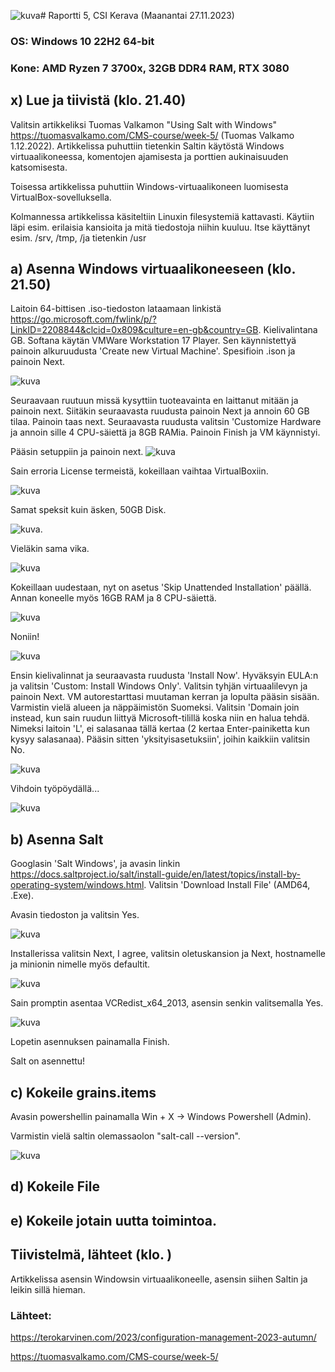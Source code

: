 ![kuva](https://github.com/laurijuusti/Palvelinten-hallinta/assets/122888655/2ad4108a-5165-424e-a7b3-2b5b37cd1a78)# Raportti 5, CSI Kerava (Maanantai 27.11.2023)

### OS: Windows 10 22H2 64-bit
### Kone: AMD Ryzen 7 3700x, 32GB DDR4 RAM, RTX 3080

## x) Lue ja tiivistä (klo. 21.40)

 Valitsin artikkeliksi Tuomas Valkamon "Using Salt with Windows" https://tuomasvalkamo.com/CMS-course/week-5/ (Tuomas Valkamo 1.12.2022). Artikkelissa puhuttiin tietenkin Saltin käytöstä Windows virtuaalikoneessa, komentojen ajamisesta ja porttien aukinaisuuden katsomisesta. 

Toisessa artikkelissa puhuttiin Windows-virtuaalikoneen luomisesta VirtualBox-sovelluksella. 

Kolmannessa artikkelissa käsiteltiin Linuxin filesystemiä kattavasti. Käytiin läpi esim. erilaisia kansioita ja mitä tiedostoja niihin kuuluu. Itse käyttänyt esim. /srv, /tmp, /ja tietenkin /usr

## a) Asenna Windows virtuaalikoneeseen (klo. 21.50)

Laitoin 64-bittisen .iso-tiedoston lataamaan linkistä https://go.microsoft.com/fwlink/p/?LinkID=2208844&clcid=0x809&culture=en-gb&country=GB. Kielivalintana GB. Softana käytän VMWare Workstation 17 Player. Sen käynnistettyä painoin alkuruudusta 'Create new Virtual Machine'. Spesifioin .ison ja painoin Next.  

![kuva](https://github.com/laurijuusti/Palvelinten-hallinta/assets/122888655/4eecce6d-2157-4987-a4a3-275bfcb495de)

Seuraavaan ruutuun missä kysyttiin tuoteavainta en laittanut mitään ja painoin next. Siitäkin seuraavasta ruudusta painoin Next ja annoin 60 GB tilaa. Painoin taas next. Seuraavasta ruudusta valitsin 'Customize Hardware ja annoin sille 4 CPU-säiettä ja 8GB RAMia. Painoin Finish ja VM käynnistyi. 

Pääsin setuppiin ja painoin next. ![kuva](https://github.com/laurijuusti/Palvelinten-hallinta/assets/122888655/74f69acd-0888-4807-b99f-67407e53c068)

Sain erroria License termeistä, kokeillaan vaihtaa VirtualBoxiin. 

![kuva](https://github.com/laurijuusti/Palvelinten-hallinta/assets/122888655/e59cc162-5851-472c-996b-19ec72ad710f)

Samat speksit kuin äsken, 50GB Disk. 

![kuva](https://github.com/laurijuusti/Palvelinten-hallinta/assets/122888655/efb95b3a-54a7-45b0-8f05-ea7cf3749a9f). 

Vieläkin sama vika. 

![kuva](https://github.com/laurijuusti/Palvelinten-hallinta/assets/122888655/1bf026c2-f0dd-4c8c-9340-b22e6f0cab1b)

Kokeillaan uudestaan, nyt on asetus 'Skip Unattended Installation' päällä. Annan koneelle myös 16GB RAM ja 8 CPU-säiettä.

![kuva](https://github.com/laurijuusti/Palvelinten-hallinta/assets/122888655/ba2bdb3f-e20f-41a0-aec1-a7e7ff5845d7)

Noniin! 

![kuva](https://github.com/laurijuusti/Palvelinten-hallinta/assets/122888655/037e5f68-f7d4-4a24-8d92-97071d441257) 

Ensin kielivalinnat ja seuraavasta ruudusta 'Install Now'. Hyväksyin EULA:n ja valitsin 'Custom: Install Windows Only'. Valitsin tyhjän virtuaalilevyn ja painoin Next. VM autorestarttasi muutaman kerran ja lopulta pääsin sisään. Varmistin vielä alueen ja näppäimistön Suomeksi. Valitsin 'Domain join instead, kun sain ruudun liittyä Microsoft-tilillä koska niin en halua tehdä. Nimeksi laitoin 'L', ei salasanaa tällä kertaa (2 kertaa Enter-painiketta kun kysyy salasanaa). Pääsin sitten 'yksityisasetuksiin', joihin kaikkiin valitsin No. 

![kuva](https://github.com/laurijuusti/Palvelinten-hallinta/assets/122888655/52156295-c2bd-48a4-b88e-029591091cf0)

Vihdoin työpöydällä...

![kuva](https://github.com/laurijuusti/Palvelinten-hallinta/assets/122888655/c965aa63-9577-433b-a761-d72f5367083e)


## b) Asenna Salt

Googlasin 'Salt Windows', ja avasin linkin https://docs.saltproject.io/salt/install-guide/en/latest/topics/install-by-operating-system/windows.html. Valitsin 'Download Install File' (AMD64, .Exe).

Avasin tiedoston ja valitsin Yes.

![kuva](https://github.com/laurijuusti/Palvelinten-hallinta/assets/122888655/ced4f3c8-3f1e-4aa1-88d2-f518ba87806d)

Installerissa valitsin Next, I agree, valitsin oletuskansion ja Next, hostnamelle ja minionin nimelle myös defaultit. 

![kuva](https://github.com/laurijuusti/Palvelinten-hallinta/assets/122888655/eb32f5d1-2c79-45e7-aacb-455ec35f4ebb)

Sain promptin asentaa VCRedist_x64_2013, asensin senkin valitsemalla Yes.

![kuva](https://github.com/laurijuusti/Palvelinten-hallinta/assets/122888655/66a57d88-a9c3-4078-95b9-601bb5e4893c)

Lopetin asennuksen painamalla Finish.

Salt on asennettu!

## c) Kokeile grains.items

Avasin powershellin painamalla Win + X -> Windows Powershell (Admin).

Varmistin vielä saltin olemassaolon "salt-call --version".

![kuva](https://github.com/laurijuusti/Palvelinten-hallinta/assets/122888655/3496f0b1-a2ba-47b4-b00f-6f3e2f444b17)




## d) Kokeile File

## e) Kokeile jotain uutta toimintoa. 

## Tiivistelmä, lähteet (klo. )

Artikkelissa asensin Windowsin virtuaalikoneelle, asensin siihen Saltin ja leikin sillä hieman.

### Lähteet:

https://terokarvinen.com/2023/configuration-management-2023-autumn/

https://tuomasvalkamo.com/CMS-course/week-5/
